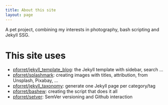 ```yaml
---
title: About this site
layout: page
---
```


A pet project, combining my interests in photography, bash scripting and Jekyll SSG.

# This site uses

* [pforret/jekyll_template_blog](https://github.com/pforret/jekyll_template_blog): the Jekyll template with sidebar, search ...
* [pforret/splashmark](https://github.com/pforret/splashmark): creating images with titles, attribution, from Unsplash, Pixabay, ...
* [pforret/jekyll_taxonomy](https://github.com/pforret/jekyll_taxonomy): generate one Jekyll page per category/tag
* [pforret/bashew](https://github.com/pforret/bashew): creating the script that does it all
* [pforret/setver](https://github.com/pforret/setver): SemVer versioning and Github interaction 